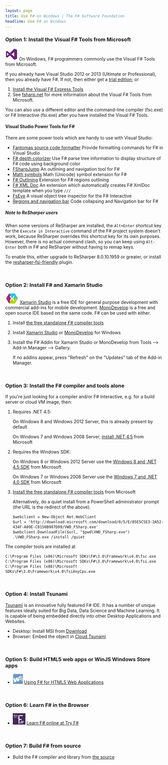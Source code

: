 ```yaml
---
layout: page
title: Use F# on Windows | The F# Software Foundation
headline: Use F# on Windows
---
```



### Option 1: Install the Visual F# Tools from Microsoft

![logo](/images/thumbs/vstudio.png)&nbsp;On Windows, F# programmers commonly use the Visual F# Tools from Microsoft.

If you already have Visual Studio 2012 or 2013 (Ultimate or Professional), then you already have F#. If not, then either get a [trial edition](http://www.visualstudio.com/downloads/download-visual-studio-vs); or

1. [Install the Visual F# Express Tools](http://go.microsoft.com/fwlink/?LinkID=261287)
2. See [fsharp.net](http://fsharp.net) for more information about the Visual F# Tools from Microsoft. 

You can also use a different editor and the command-line compiler (fsc.exe) or F# Interactive (fsi.exe) 
after you have installed the Visual F# Tools.

#### Visual Studio Power Tools for F# ####

There are some power tools which are handy to use with Visual Studio:

 - [Fantomas source code formatter](http://visualstudiogallery.msdn.microsoft.com/24ef5c87-b4e3-4c3b-b126-1064cc66e148) Provide formatting commands for F# in Visual Studio
 - [F# depth colorizer](http://visualstudiogallery.msdn.microsoft.com/07636c36-52be-4dce-9f2e-3c56b8329e33) Use F# parse tree information to display structure of F# code using background color
 - [FSharpJump](http://visualstudiogallery.msdn.microsoft.com/ddde6ac9-20c9-4c9b-92f6-090b09ab944a) An outlining and navigation tool for F#
 - [Math symbols](http://visualstudiogallery.msdn.microsoft.com/fe627c2a-5d09-4252-bcc7-300821ae707c) Math (Unicode) symbol extension for F#
 - [F# Outlining](http://visualstudiogallery.msdn.microsoft.com/bec977b8-c9d9-4926-999e-e50c4498df8a) Extension for F# regions outlining
 - [F# XML Doc](https://github.com/brianmcn/FSharpXmlDoc) An extension which automatically creates F# XmlDoc template when you type `///`
 - [FsEye](https://code.google.com/p/fseye/) A visual object tree inspector for the F# Interactive
 - [Regions and navigation bar](http://tomasp.net/blog/regions-navigation.aspx/) Code collapsing and Navigation bar for F#

##### Note to ReSharper users #####
When some versions of ReSharper are installed, the `Alt+Enter` shortcut key for the `Execute in Interactive`
command of the F# project system doesn't work, because ReSharper overrides this shortcut key for its own purposes.
However, there is no actual command clash, so you can keep using `Alt-Enter` both in F# and ReSharper without having
to remap keys.

To enable this, either upgrade to ReSharper 8.0.10.1959 or greater, or install the [resharper-fsi-friendly](https://github.com/citizenmatt/resharper-fsi-friendly) plugin.

<br />

### Option 2: Install F# and Xamarin Studio 

![logo](/images/thumbs/xamarin-studio.png)&nbsp;[Xamarin Studio](http://xamarin.com/studio) is a free IDE for general purpose development with commercial add-ins for mobile development. [MonoDevelop](http://monodevelop.com) is a free and open source IDE based on the same code.  F# can be used with either.

1. Install [the free standalone F# compiler tools](http://go.microsoft.com/fwlink/?LinkId=261286) 
2. Install [Xamarin Studio](http://xamarin.com/studio) or [MonoDevelop](http://monodevelop.com) for Windows
3. Install the F# Addin for Xamarin Studio or MonoDevelop from Tools --> Add-in Manager --> Gallery. 

   If no addins appear, press "Refresh" on the "Updates" tab of the Add-in Manager.

<br />


### Option 3: Install the F# compiler and tools alone

If you're just looking for a compiler and/or F# Interactive, e.g. for a build server or cloud VM image, then:

1. Requires .NET 4.5:

   On Windows 8 and Windows 2012 Server, this is already present by default
   
   On Windows 7 and Windows 2008 Server, [install .NET 4.5](http://www.microsoft.com/net/download) from Microsoft

2. Requires the Windows SDK:

   On Windows 8 or Windows 2012 Server use the [Windows 8 and .NET 4.5 SDK](http://msdn.microsoft.com/en-us/windows/hardware/hh852363.aspx) from Microsoft
   
   On Windows 7 or Windows 2008 Server use the [Windows 7 and .NET 4.0 SDK](http://www.microsoft.com/en-us/download/details.aspx?id=8279) from Microsoft
   
3. [Install the free standalone F# compiler tools](http://go.microsoft.com/fwlink/?LinkId=261286) from Microsoft

   Alternatively, do a quiet install from a PowerShell administrator prompt (the URL is the redirect of the above). 

       $webclient = New-Object Net.WebClient
       $url = 'http://download.microsoft.com/download/0/5/E/05E5C5E3-2A52-434F-A09E-C8150B987D09/VWD_FSharp.exe'
       $webclient.DownloadFile($url, "$pwd\VWD_FSharp.exe")
       .\VWD_FSharp.exe /install /quiet

The compiler tools are installed at

    C:\Program Files (x86)\Microsoft SDKs\F#\3.0\Framework\v4.0\fsc.exe
    C:\Program Files (x86)\Microsoft SDKs\F#\3.0\Framework\v4.0\fsi.exe
    C:\Program Files (x86)\Microsoft SDKs\F#\3.0\Framework\v4.0\fsiAnyCpu.exe
    
<br />

### Option 4: Install Tsunami

[Tsunami](http://tsunami.io) is an innovative fully featured F# IDE. 
It has a number of unique features ideally suited for Big Data, Data Science and Machine Learning. It is capable of being embedded directly into other Desktop Applications and Websites.

- Desktop: Install MSI from [Download](http://tsunami.io/download.html)
- Browser: Embed the object in [Cloud Tsunami](http://tsunami.io/cloud_tsunami.html)


<br />


### Option 5: Build HTML5 web apps or WinJS Windows Store apps

* ![logo](/images/thumbs/WebSharper.png)&nbsp;[Using F# for HTML5 Web Applications](/use/html5)

<br />

### Option 6: Learn F# in the Browser

* ![logo](/images/thumbs/tryfsharp.jpg)&nbsp;[Learn F# online at Try F#](http://tryfsharp.org)

<br />

### Option 7: Build F# from source

* Build the F# compiler and library from [the source](http://fsharp.github.com/fsharp)

